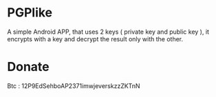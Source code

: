 # PGPlike
 A simple Android APP, that uses 2 keys ( private key and public key ), it encrypts with a key and decrypt the result only with the other.
# Donate 
Btc : 12P9EdSehboAP2371imwjeverskzzZKTnN
